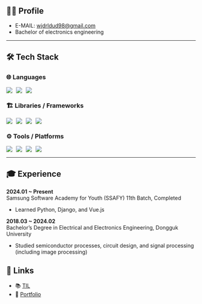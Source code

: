 ## 🧑‍💻 Profile

- E-MAIL: wjdrldud98@gmail.com<br>
- Bachelor of electronics engineering<br>

---

## 🛠️ Tech Stack

### 🌐 Languages
<div style="display: flex; flex-direction: row; gap: 10px;">
  <img src="https://img.shields.io/badge/Python-3776AB?style=for-the-badge&logo=python&logoColor=white">
  <img src="https://img.shields.io/badge/JavaScript-F7DF1E?style=for-the-badge&logo=javascript&logoColor=black">
  <img src="https://img.shields.io/badge/C++-00599C?style=for-the-badge&logo=cplusplus&logoColor=white">
</div>

### 🏗️ Libraries / Frameworks
<div style="display: flex; flex-direction: row; gap: 10px;">
  <img src="https://img.shields.io/badge/React-61DAFB?style=for-the-badge&logo=react&logoColor=black">
  <img src="https://img.shields.io/badge/Django-092E20?style=for-the-badge&logo=django&logoColor=white">
  <img src="https://img.shields.io/badge/PyTorch-EE4C2C?style=for-the-badge&logo=pytorch&logoColor=white">
  <img src="https://img.shields.io/badge/Vue.js-4FC08D?style=for-the-badge&logo=vue.js&logoColor=white">
</div>

### ⚙️ Tools / Platforms
<div style="display: flex; flex-direction: row; gap: 10px;">
  <img src="https://img.shields.io/badge/Docker-2496ED?style=for-the-badge&logo=docker&logoColor=white">
  <img src="https://img.shields.io/badge/AWS-232F3E?style=for-the-badge&logo=amazonwebservices&logoColor=white">
  <img src="https://img.shields.io/badge/Git-F05032?style=for-the-badge&logo=git&logoColor=white">
  <img src="https://img.shields.io/badge/Jira-0052CC?style=for-the-badge&logo=jira&logoColor=white">
</div>

---

## 🎓 Experience

**2024.01 ~ Present**  
Samsung Software Academy for Youth (SSAFY) 11th Batch, Completed  
- Learned Python, Django, and Vue.js  

**2018.03 ~ 2024.02**  
Bachelor’s Degree in Electrical and Electronics Engineering, Dongguk University  
- Studied semiconductor processes, circuit design, and signal processing (including image processing)

## 🔗 Links

- 📚 [TIL](https://github.com/FlashingFuture/TIL)
- 💼 [Portfolio](https://military-alibi-4d6.notion.site/10b441b627ab80a999b5d2f751c2944d)
